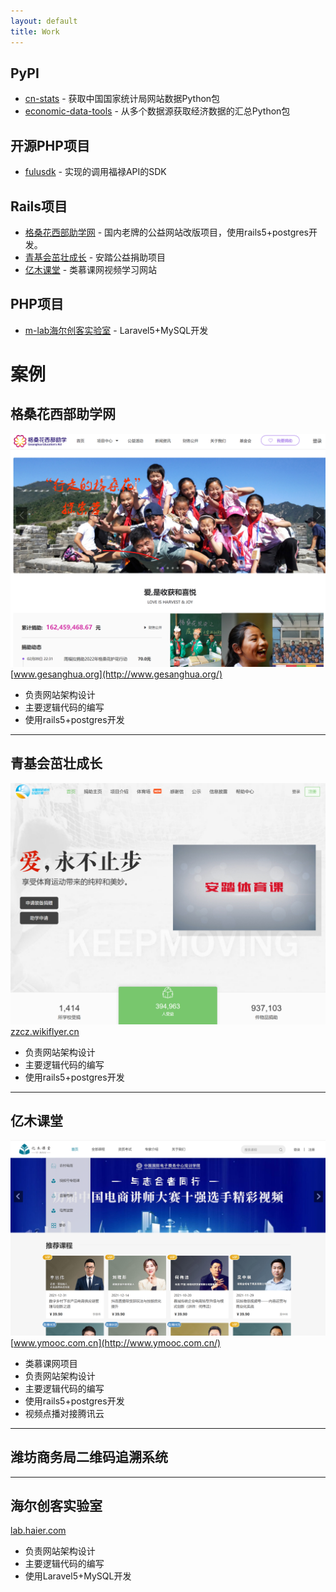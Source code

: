 ```yaml
---
layout: default
title: Work
---
```


## PyPI

* [cn-stats](https://pypi.org/project/cn-stats/) - 获取中国国家统计局网站数据Python包
* [economic-data-tools](https://pypi.org/project/economic-data-tools/) - 从多个数据源获取经济数据的汇总Python包

## 开源PHP项目

* [fulusdk](https://github.com/songjian/fulusdk) - 实现的调用福禄API的SDK

## Rails项目

* [格桑花西部助学网](http://www.gesanghua.org/) - 国内老牌的公益网站改版项目，使用rails5+postgres开发。
* [青基会茁壮成长](http://zzcz.wikiflyer.cn/) - 安踏公益捐助项目
* [亿木课堂](http://www.ymooc.com.cn/) - 类慕课网视频学习网站

## PHP项目

* [m-lab海尔创客实验室](http://lab.haier.com/) - Laravel5+MySQL开发

# 案例

## 格桑花西部助学网
![](assets/img/gesanghua.png)
[www.gesanghua.org](http://www.gesanghua.org/)
* 负责网站架构设计
* 主要逻辑代码的编写
* 使用rails5+postgres开发

---

## 青基会茁壮成长
![](assets/img/anta.png)
[zzcz.wikiflyer.cn](http://zzcz.wikiflyer.cn/)
* 负责网站架构设计
* 主要逻辑代码的编写
* 使用rails5+postgres开发

---

## 亿木课堂
![](assets/img/yi-mooc.png)
[www.ymooc.com.cn](http://www.ymooc.com.cn/)
* 类慕课网项目
* 负责网站架构设计
* 主要逻辑代码的编写
* 使用rails5+postgres开发
* 视频点播对接腾讯云

---

## 潍坊商务局二维码追溯系统

---

## 海尔创客实验室
[lab.haier.com](http://lab.haier.com/)
* 负责网站架构设计
* 主要逻辑代码的编写
* 使用Laravel5+MySQL开发
